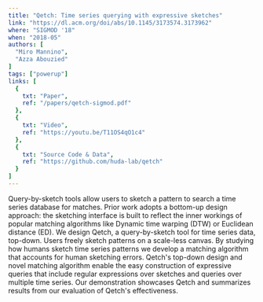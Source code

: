 ```yaml
---
title: "Qetch: Time series querying with expressive sketches"
link: "https://dl.acm.org/doi/abs/10.1145/3173574.3173962"
where: "SIGMOD '18"
when: "2018-05"
authors: [ 
  "Miro Mannino",
  "Azza Abouzied"
]
tags: ["powerup"]
links: [
  {
    txt: "Paper",
    ref: "/papers/qetch-sigmod.pdf"
  },
  {
    txt: "Video",
    ref: "https://youtu.be/T11OS4qO1c4"
  },
  {
    txt: "Source Code & Data",
    ref: "https://github.com/huda-lab/qetch"
  }
]
---
```

Query-by-sketch tools allow users to sketch a pattern to search a time series database for matches. Prior work adopts a bottom-up design approach: the sketching interface is built to reflect the inner workings of popular matching algorithms like Dynamic time warping (DTW) or Euclidean distance (ED). We design Qetch, a query-by-sketch tool for time series data, top-down. Users freely sketch patterns on a scale-less canvas. By studying how humans sketch time series patterns we develop a matching algorithm that accounts for human sketching errors. Qetch's top-down design and novel matching algorithm enable the easy construction of expressive queries that include regular expressions over sketches and queries over multiple time series. Our demonstration showcases Qetch and summarizes results from our evaluation of Qetch's effectiveness.
